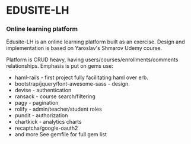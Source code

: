 # EDUSITE-LH

### Online learning platform

Edusite-LH is an online learning platform built as an exercise. Design and implementation is based on Yaroslav's Shmarov Udemy course.

Platform is CRUD heavy, having users/courses/enrollments/comments relationships.
Emphasis is put on gems use:

- haml-rails - first project fully facilitating haml over erb.
- bootstrap/jquery/font-awesome-sass - design.
- devise - authentication
- ransack - course search/filtering
- pagy - pagination
- rolify - admin/teacher/student roles
- pundit - authorization
- chartkick - analytics charts
- recaptcha/google-oauth2
- and more
  See gemfile for full gem list
